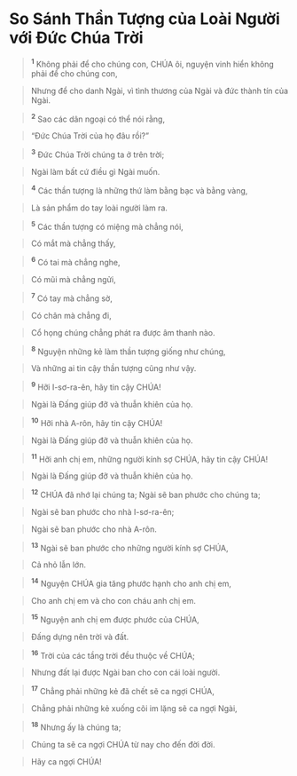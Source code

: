 

# So Sánh Thần Tượng của Loài Người với Đức Chúa Trời

> <sup><b>1</b></sup> Không phải để cho chúng con, CHÚA ôi, nguyện vinh hiển không phải để cho chúng con,
>


> Nhưng để cho danh Ngài, vì tình thương của Ngài và đức thành tín của Ngài.
>


> <sup><b>2</b></sup> Sao các dân ngoại có thể nói rằng,
>


> “Đức Chúa Trời của họ đâu rồi?”
>


> <sup><b>3</b></sup> Đức Chúa Trời chúng ta ở trên trời;
>


> Ngài làm bất cứ điều gì Ngài muốn.
>


> <sup><b>4</b></sup> Các thần tượng là những thứ làm bằng bạc và bằng vàng,
>


> Là sản phẩm do tay loài người làm ra.
>


> <sup><b>5</b></sup> Các thần tượng có miệng mà chẳng nói,
>


> Có mắt mà chẳng thấy,
>


> <sup><b>6</b></sup> Có tai mà chẳng nghe,
>


> Có mũi mà chẳng ngửi,
>


> <sup><b>7</b></sup> Có tay mà chẳng sờ,
>


> Có chân mà chẳng đi,
>


> Cổ họng chúng chẳng phát ra được âm thanh nào.
>


> <sup><b>8</b></sup> Nguyện những kẻ làm thần tượng giống như chúng,
>


> Và những ai tin cậy thần tượng cũng như vậy.
>


> <sup><b>9</b></sup> Hỡi I-sơ-ra-ên, hãy tin cậy CHÚA!
>


> Ngài là Đấng giúp đỡ và thuẫn khiên của họ.
>


> <sup><b>10</b></sup> Hỡi nhà A-rôn, hãy tin cậy CHÚA!
>


> Ngài là Đấng giúp đỡ và thuẫn khiên của họ.
>


> <sup><b>11</b></sup> Hỡi anh chị em, những người kính sợ CHÚA, hãy tin cậy CHÚA!
>


> Ngài là Đấng giúp đỡ và thuẫn khiên của họ.
>


> <sup><b>12</b></sup> CHÚA đã nhớ lại chúng ta; Ngài sẽ ban phước cho chúng ta;
>


> Ngài sẽ ban phước cho nhà I-sơ-ra-ên;
>


> Ngài sẽ ban phước cho nhà A-rôn.
>


> <sup><b>13</b></sup> Ngài sẽ ban phước cho những người kính sợ CHÚA,
>


> Cả nhỏ lẫn lớn.
>


> <sup><b>14</b></sup> Nguyện CHÚA gia tăng phước hạnh cho anh chị em,
>


> Cho anh chị em và cho con cháu anh chị em.
>


> <sup><b>15</b></sup> Nguyện anh chị em được phước của CHÚA,
>


> Đấng dựng nên trời và đất.
>


> <sup><b>16</b></sup> Trời của các tầng trời đều thuộc về CHÚA;
>


> Nhưng đất lại được Ngài ban cho con cái loài người.
>


> <sup><b>17</b></sup> Chẳng phải những kẻ đã chết sẽ ca ngợi CHÚA,
>


> Chẳng phải những kẻ xuống cõi im lặng sẽ ca ngợi Ngài,
>


> <sup><b>18</b></sup> Nhưng ấy là chúng ta;
>


> Chúng ta sẽ ca ngợi CHÚA từ nay cho đến đời đời.
>


> Hãy ca ngợi CHÚA!
>

